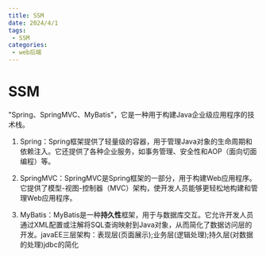 ```yaml
---
title: SSM
date: 2024/4/1
tags:
 - SSM
categories:
 - web后端
---
```





# SSM

"Spring、SpringMVC、MyBatis"，它是一种用于构建Java企业级应用程序的技术栈。

1. Spring：Spring框架提供了轻量级的容器，用于管理Java对象的生命周期和依赖注入。它还提供了各种企业服务，如事务管理、安全性和AOP（面向切面编程）等。

2. SpringMVC：SpringMVC是Spring框架的一部分，用于构建Web应用程序。它提供了模型-视图-控制器（MVC）架构，使开发人员能够更轻松地构建和管理Web应用程序。

3. MyBatis：MyBatis是一种**持久性**框架，用于与数据库交互。它允许开发人员通过XML配置或注解将SQL查询映射到Java对象，从而简化了数据访问层的开发。javaEE三层架构：表现层(页面展示);业务层(逻辑处理);持久层(对数据的处理)jdbc的简化